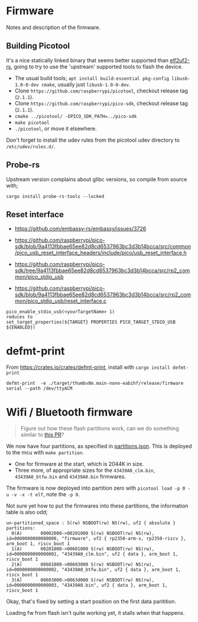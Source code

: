 # Firmware

Notes and description of the firmware.

## Building Picotool
It's a nice statically linked binary that seems better supported than [elf2uf2-rs](https://github.com/JoNil/elf2uf2-rs),
going to try to use the 'upstream' supported tools to flash the device.

- The usual build tools; `apt install build-essential pkg-config libusb-1.0-0-dev cmake`, usually just `libusb-1.0-0-dev`.
- Clone `https://github.com/raspberrypi/picotool`, checkout release tag (`2.1.1`).
- Clone `https://github.com/raspberrypi/pico-sdk`, checkout release tag (`2.1.1`).
- `cmake ../picotool/ -DPICO_SDK_PATH=../pico-sdk`
- `make picotool`
- `./picotool`, or move it elsewhere.

Don't forget to install the udev rules from the picotool udev directory to `/etc/udev/rules.d/`.

## Probe-rs
Upstream version complains about glibc versions, so compile from source with;
```
cargo install probe-rs-tools --locked
```

## Reset interface
- https://github.com/embassy-rs/embassy/issues/3726
- https://github.com/raspberrypi/pico-sdk/blob/9a4113fbbae65ee82d8cd6537963bc3d3b14bcca/src/common/pico_usb_reset_interface_headers/include/pico/usb_reset_interface.h
- https://github.com/raspberrypi/pico-sdk/tree/9a4113fbbae65ee82d8cd6537963bc3d3b14bcca/src/rp2_common/pico_stdio_usb

- https://github.com/raspberrypi/pico-sdk/blob/9a4113fbbae65ee82d8cd6537963bc3d3b14bcca/src/rp2_common/pico_stdio_usb/reset_interface.c

```
pico_enable_stdio_usb(<yourTargetName> 1)
reduces to
set_target_properties(${TARGET} PROPERTIES PICO_TARGET_STDIO_USB ${ENABLED})

```

# defmt-print


From https://crates.io/crates/defmt-print, install with `cargo install defmt-print`

```
defmt-print  -e ./target/thumbv8m.main-none-eabihf/release/firmware serial --path /dev/ttyACM
```

# Wifi / Bluetooth firmware

> Figure out how these flash partitions work, can we do something similar to [this PR](https://github.com/raspberrypi/pico-sdk/pull/1969)?

We now have four partitions, as specified in [partitions.json](./partitions.json). This is deployed to the mcu with `make partition`.

- One for firmware at the start, which is 2044K in size.
- Three more, of appropriate sizes for the `43439A0_clm.bin`, `43439A0_btfw.bin` and `43439A0.bin` firmwares.

The firmware is now deployed into partition zero with `picotool load -p 0 -u -v -x -t elf`, note the `-p 0`.

Not sure yet how to put the firmwares into these partitions, the information table is also odd;
```
un-partitioned_space : S(rw) NSBOOT(rw) NS(rw), uf2 { absolute }
partitions:
  0(A)       00002000->00201000 S(rw) NSBOOT(rw) NS(rw), id=0000000000000000, "firmware", uf2 { rp2350-arm-s, rp2350-riscv }, arm_boot 1, riscv_boot 1
  1(A)       00201000->00601000 S(rw) NSBOOT(rw) NS(rw), id=0000000000000001, "43439A0_clm.bin", uf2 { data }, arm_boot 1, riscv_boot 1
  2(A)       00601000->00603000 S(rw) NSBOOT(rw) NS(rw), id=0000000000000002, "43439A0_btfw.bin", uf2 { data }, arm_boot 1, riscv_boot 1
  3(A)       00603000->0063d000 S(rw) NSBOOT(rw) NS(rw), id=0000000000000003, "43439A0.bin", uf2 { data }, arm_boot 1, riscv_boot 1
```

Okay, that's fixed by setting a start position on the first data paritition.

Loading fw from flash isn't quite working yet, it stalls when that happens.
